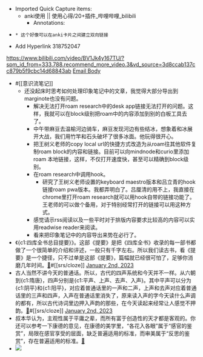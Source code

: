 - Imported Quick Capture items:
    - anki使用 || 使用心得/20+插件_哔哩哔哩_bilibili
        - Annotations:

*     * 这个好像可以在anki卡片之间建立双向链接

* Add Hyperlink 318752047



https://www.bilibili.com/video/BV1Jk4y167TU/?spm_id_from=333.788.recommend_more_video.3&vd_source=3d8ccab137cc879b5f9cbc14d68843ab [Email Body](https://files.todoist.com/xbzcSYT9zCorwQuXmuhWfPYnSxb5Ovr0clvFAAV_GlIJaTFrxEuk2EVNzLy-EjrA/by/21878347/as/file.html)
- #[[意识流笔记]]
    - 还没起床时思考如何处理印象笔记中的文章，我觉得大部分导出到marginote也没有问题。 
        - 解决无法打开roam research中的desk app链接无法打开的问题。这样，我就可以在block级别把roam中的内容添加到别的白板工具去了。
        - 中午带麻豆去温榆河边骑车，麻豆发现河边有些结冰，想象着和冰展开大战，我们用竹竿和石头破坏了很多冰面。他玩得很开心。
        - 把王树义老师的copy local url的快捷方式改造为从roam往其他软件复制roam block的内容和链接。目前可以向mindnode和curio里添加roam 本地链接，这样，不仅打开速度快，甚至可以精确到block级别。
        - 在roam research中调用hook。
            - 研究了王树义老师设置的keyboard maestro版本和吕立青的hook链接roam pwa版本。我都弄明白了。吕厘清的用不上，我直接在chrome里打开roam research就可以用hook自带的链接功能了。王老师的可以做个备用，对于特别经常打开的链接可以用这种方式。
        - 感觉请示rss阅读以及一些平时对于排版内容要求比较高的内容可以实用readwise reader来阅读。
        - 看来把印象笔记中的内容导出来势在必行了。
- 《{c1:四库全书总目提要}》。这部《提要》是把《四库全书》收录的每一部书都做了一个很简单的介绍和评述，一般只有千字左右。所以我们读古书，看《提要》是一个捷径，只不过单是这部《提要》，篇幅就已经很可怕了，足够你消磨几年时间。[🍎](marginnote3app://note/DCD57BF1-7DCB-407B-A8B1-B2813545FBFB)#[[srs/cloze]]
[January 2nd, 2023](https://roamresearch.com/#/app/xinyiheng/page/01-02-2023)
- 古人当然不讲今天的普通话。所以，古代的四声系统和今天并不一样。从六朝到{c1:隋唐}，四声分别是{c1:平声、上声、去声、入声}。其中平声可以分为{c1:阴平}和{c1:阳平}，对应着普通话里的一声和二声，上声和去声对应着普通话里的三声和四声，入声在普通话里消失了，原来读入声的字今天读什么声调的都有，所以古代诗词里边押入声韵的那些，在今天读起来经常让人感觉不押韵。[🍎](marginnote3app://note/AB19DA76-D20E-49AA-B0BA-BA019FA9C4A1)#[[srs/cloze]]
[January 2nd, 2023](https://roamresearch.com/#/app/xinyiheng/page/01-02-2023)
- 叔本华认为，主观性属于平庸之辈，而所有富于创造性的天才都是客观的。你还可以参考一下康德的意见，在康德的美学里，“各花入各眼”属于“感官的鉴赏”，局限在感官享受的层面，缺乏普遍适用的标准，而审美属于“反思的鉴赏”，存在普遍适用的标准。[🍎](marginnote3app://note/4D21B8A5-3BA3-46BF-9A33-6EFA71D5A628)
- ![](https://firebasestorage.googleapis.com/v0/b/firescript-577a2.appspot.com/o/imgs%2Fapp%2Fxinyiheng%2FqIniqKQYcN.png?alt=media&token=ca4244b2-6960-4e88-95cb-6f6d2007144f)

